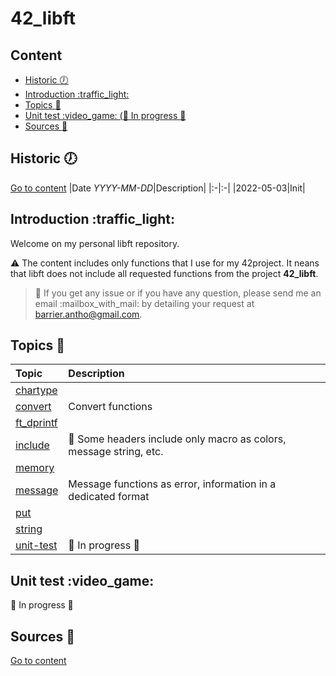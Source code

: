# 42\_libft

## Content
- [Historic :clock7:](#historic-clock7)
- [Introduction :traffic\_light:](#introduction-traffic_light)
- [Topics :newspaper:](#topics-newspaper)
- [Unit test :video\_game: (:construction: In progress :construction:](#unit-test-video_game)
- [Sources :link:](#sources-link)

## Historic :clock7:
[Go to content](#content)
|Date _YYYY-MM-DD_|Description|
|:-|:-|
|2022-05-03|Init|

## Introduction :traffic\_light:
Welcome on my personal libft repository.

:warning: The content includes only functions that I use for my 42project. It neans that libft does not include all requested functions from the project **42\_libft**.

> :pushpin: If you get any issue or if you have any question, please send me an email :mailbox\_with\_mail: by detailing your request at barrier.antho@gmail.com.

## Topics :newspaper:
|Topic|Description|
|:-|:-|
|[chartype](libft/chartype)||
|[convert](libft/convert)|Convert functions|
|[ft\_dprintf](libft/ft_dprintf)||
|[include](libft/include)|:pushpin: Some headers include only macro as colors, message string, etc.|
|[memory](libft/memory)||
|[message](libft/message)|Message functions as error, information in a dedicated format|
|[put](libft/put)||
|[string](libft/string)||
|[unit-test](unit-test)|:construction: In progress :construction:|

## Unit test :video\_game:
:construction: In progress :construction:

## Sources :link:
[Go to content](#content)
